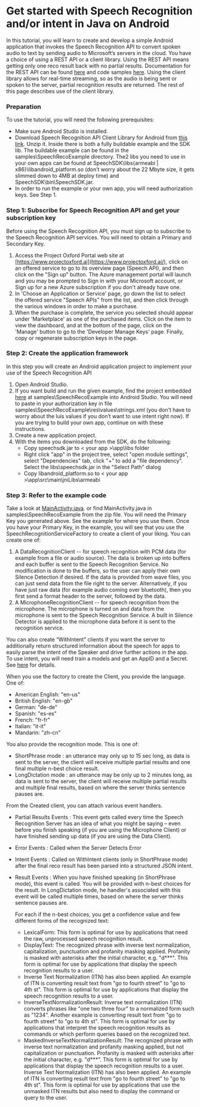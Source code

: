 # Get started with Speech Recognition and/or intent in Java on Android



In this tutorial, you will learn to create and develop a simple Android application that invokes the Speech Recognition API to convert spoken audio to text by sending audio to Microsoft’s servers in the cloud. You have a choice of using a REST API or a client library. Using the REST API means getting only one reco result back with no partial results. Documentation for the REST API can be found [here](https://www.projectoxford.ai/doc/speech/REST/Recognition) and code samples [here](https://oxfordportal.blob.core.windows.net/speech/doc/recognition/Program.cs). Using the client library allows for real-time streaming, so as the audio is being sent or spoken to the server, partial recognition results are returned. The rest of this page describes use of the client library.  

### Preparation
To use the tutorial, you will need the following prerequisites:

* Make sure Android Studio is installed.
* Download Speech Recognition API Client Library for Android from [this link](https://www.projectoxford.ai/SDK/GetFile?path=speech/SpeechToText-SDK-Android.zip). Unzip it. Inside there is both a fully buildable example and the SDK lib. The buildable example can be found in the samples\SpeechRecoExample directory. The2 libs you need to use in your own apps can be found at SpeechSDK\libs\{armeabi | x86}\libandroid_platform.so (don’t worry about the 22 Mbyte size, it gets slimmed down to 4MB at deploy time) and SpeechSDK\bin\SpeechSDK.jar.
* In order to run the example or your own app, you will need authorization keys. See Step 1.  

### Step 1: Subscribe for Speech Recognition API and get your subscription key
Before using the Speech Recognition API, you must sign up to subscribe to the Speech Recognition API services. You will need to obtain a Primary and Secondary Key.

1. Access the Project Oxford Portal web site at [https://www.projectoxford.ai](https://www.projectoxford.ai/), click on an offered service to go to its overview page (Speech API), and then click on the "Sign up" button. The Azure management portal will launch and you may be prompted to Sign in with your Microsoft account, or Sign up for a new Azure subscription if you don't already have one.
2. In 'Choose an Application or Service' page, go down the list to select the offered service "Speech APIs" from the list, and then click through the various windows in order to make a purchase.
3. When the purchase is complete, the service you selected should appear under 'Marketplace' as one of the purchased items. Click on the item to view the dashboard, and at the bottom of the page, click on the 'Manage' button to go to the 'Developer Manage Keys' page. Finally, copy or regenerate subscription keys in the page.  

### Step 2: Create the application framework
In this step you will create an Android application project to implement your use of the Speech Recognition API

1. Open Android Studio.
2. If you want build and run the given example, find the project embedded [here](https://www.projectoxford.ai/SDK/GetFile?path=speech/SpeechToText-SDK-Android.zip) at samples\SpeechRecoExample into Android Studio. You will need to paste in your authorization key in file samples\SpeechRecoExample\res\values\strings.xml (you don’t have to worry about the luis values if you don’t want to use intent right now). If you are trying to build your own app, continue on with these instructions.
3. Create a new application project.
4. With the items you downloaded from the SDK, do the following:
   * Copy speechsdk.jar to < your app >\app\libs folder
   * Right click "app" in the project tree, select "open module settings", select "Dependencies" tab, click "+" to add a "file dependency". Select the libs\speechsdk.jar in the "Select Path" dialog
   * Copy libandroid_platform.so to < your app >\app\src\main\jniLibs\armeabi
     
### Step 3: Refer to the example code
Take a look at [MainActivity.java](https://oxfordportal.blob.core.windows.net/example-speech/MainActivity.java). or find MainActivity.java in samples\SpeechRecoExample from the zip file. You will need the Primary Key you generated above. See the example for where you use them. Once you have your Primary Key, in the example, you will see that you use the SpeechRecognitionServiceFactory to create a client of your liking. You can create one of:

1. A DataRecognitionClient -- for speech recognition with PCM data (for example from a file or audio source). The data is broken up into buffers and each buffer is sent to the Speech Recognition Service. No modification is done to the buffers, so the user can apply their own Silence Detection if desired. If the data is provided from wave files, you can just send data from the file right to the server. Alternatively, if you have just raw data (for example audio coming over bluetooth), then you first send a format header to the server, followed by the data.
2. A MicrophoneRecognitionClient -- for speech recognition from the microphone. The microphone is turned on and data from the microphone is sent to the Speech Recognition Service. A built in Silence Detector is applied to the microphone data before it is sent to the recognition service.

You can also create “WithIntent” clients if you want the server to additionally return structured information about the speech for apps to easily parse the intent of the Speaker and drive further actions in the app. To use intent, you will need train a models and get an AppID and a Secret. See [here](http://www.projectoxford.ai/luis) for details.

When you use the factory to create the Client, you provide the language. One of:
* American English: "en-us"
* British English: "en-gb"
* German: "de-de"
* Spanish: "es-es"
* French: "fr-fr"
* Italian: "it-it"
* Mandarin: "zh-cn"

You also provide the recognition mode. This is one of:

* ShortPhrase mode : an utterance may only up to 15 sec long, as data is sent to the server, the client will receive multiple partial results and one final multiple n-best choice result.
* LongDictation mode : an utterance may be only up to 2 minutes long, as data is sent to the server, the client will receive multiple partial results and multiple final results, based on where the server thinks sentence pauses are.

From the Created client, you can attach various event handlers.

* Partial Results Events : This event gets called every time the Speech Recognition Server has an idea of what you might be saying – even before you finish speaking (if you are using the Microphone Client) or have finished sending up data (if you are using the Data Client).
* Error Events : Called when the Server Detects Error
* Intent Events : Called on WithIntent clients (only in ShortPhrase mode) after the final reco result has been parsed into a structured JSON intent.
* Result Events : When you have finished speaking (in ShortPhrase mode), this event is called. You will be provided with n-best choices for the result. In LongDictation mode, he handler's associated with this event will be called multiple times, based on where the server thinks sentence pauses are.

   For each if the n-best choices, you get a confidence value and few different forms of the recognized text:

  * LexicalForm: This form is optimal for use by applications that need the raw, unprocessed speech recognition result.
  * DisplayText: The recognized phrase with inverse text normalization, capitalization, punctuation and profanity masking applied. Profanity is masked with asterisks after the initial character, e.g. "d***". This form is optimal for use by applications that display the speech recognition results to a user.
  * Inverse Text Normalization (ITN) has also been applied. An example of ITN is converting result text from "go to fourth street" to "go to 4th st". This form is optimal for use by applications that display the speech recognition results to a user.
  * InverseTextNormalizationResult: Inverse text normalization (ITN) converts phrases like "one two three four" to a normalized form such as "1234". Another example is converting result text from "go to fourth street" to "go to 4th st". This form is optimal for use by applications that interpret the speech recognition results as commands or which perform queries based on the recognized text.
  * MaskedInverseTextNormalizationResult: The recognized phrase with inverse text normalization and profanity masking applied, but not capitalization or punctuation. Profanity is masked with asterisks after the initial character, e.g. "d***". This form is optimal for use by applications that display the speech recognition results to a user. Inverse Text Normalization (ITN) has also been applied. An example of ITN is converting result text from "go to fourth street" to "go to 4th st". This form is optimal for use by applications that use the unmasked ITN results but also need to display the command or query to the user.
